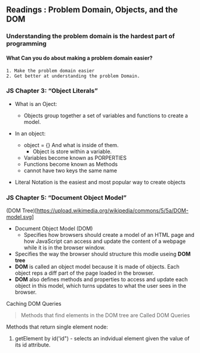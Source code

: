 ## Readings : Problem Domain, Objects, and the DOM

### **Understanding the problem domain is the hardest part of programming**
#### What Can you do about making a problem domain easier?
    1. Make the problem domain easier
    2. Get better at understanding the problem Domain.
  
### **JS Chapter 3: “Object Literals”**
  - What is an Oject:
    - Objects group together a set of variables and functions to create a model.
  - In an object:
    - object = {} And what is inside of them.
      - Object is store within a variable.
    - Variables become known as PORPERTIES
    - Functions become known as Methods
    - cannot have two keys the same name

  - Literal Notation is the easiest and most popular way to create objects

### **JS Chapter 5: “Document Object Model”**
(DOM Tree)[https://upload.wikimedia.org/wikipedia/commons/5/5a/DOM-model.svg]
  - Document Object Model (DOM)
    - Specifies how browsers should create a model of an HTML page and how JavaScript can access and update the content of a webpage while it is in the browser window.
  - Specifies the way the browser should structure this modle useing **DOM tree**
  - **DOM** is called an object model because it is made of objects. Each object reps a diff part of the page loaded in the browser.
  - **DOM** also defines methods and properties to access and update each object in this model, which turns updates to what the user sees in the browser.

Caching DOM Queries
> Methods that find elements in the DOM tree are Called DOM Queries

Methods that return single element node:
  1. getElement by id('id")
    - selects an indvidual element given the value of its id attribute.





